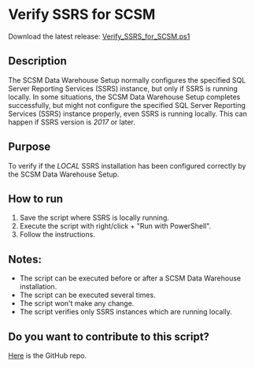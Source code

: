 # Verify SSRS for SCSM
Download the latest release: [Verify_SSRS_for_SCSM.ps1](https://github.com/microsoft/CSS-SystemCenter-ServiceManager/releases/latest/download/Verify_SSRS_for_SCSM.ps1)   

## Description
The SCSM Data Warehouse Setup normally configures the specified SQL Server Reporting Services (SSRS) instance, but only if SSRS is running locally. In some situations, the SCSM Data Warehouse Setup completes successfully, but might not configure the specified SQL Server Reporting Services (SSRS) instance properly, even SSRS is running locally. This can happen if SSRS version is *2017* or later.

## Purpose
To verify if the *LOCAL* SSRS installation has been configured correctly by the SCSM Data Warehouse Setup. 

## How to run
1. Save the script where SSRS is locally running.
1. Execute the script with right/click + "Run with PowerShell".
1. Follow the instructions.    

## Notes:
- The script can be executed before or after a SCSM Data Warehouse installation.
- The script can be executed several times. 
- The script won't make any change.
- The script verifies only SSRS instances which are running locally.

## Do you want to contribute to this script?
[Here](https://github.com/khusmeno-MS/CSS-SystemCenter-ServiceManager/tree/main/Verify_SSRS_for_SCSM) is the GitHub repo.
